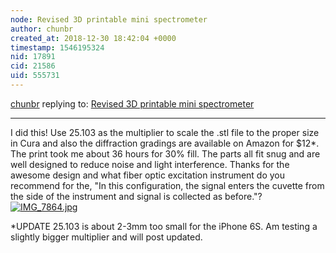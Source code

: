```yaml
---
node: Revised 3D printable mini spectrometer
author: chunbr
created_at: 2018-12-30 18:42:04 +0000
timestamp: 1546195324
nid: 17891
cid: 21586
uid: 555731
---
```




[chunbr](../profile/chunbr) replying to: [Revised 3D printable mini spectrometer](../notes/B-winters/12-14-2018/revised-3d-printable-mini-spectrometer)

----
 I did this! Use 25.103 as the multiplier to scale the .stl file to the proper size in Cura and also the diffraction gradings are available on Amazon for $12*. The print took me about 36 hours for 30% fill. The parts all fit snug and are well designed to reduce noise and light interference. Thanks for the awesome design and what fiber optic excitation instrument do you recommend for the, "In this configuration, the signal enters the cuvette from the side of the instrument and signal is collected as before."?
[![IMG_7864.jpg](/i/28557)](/i/28557)

*UPDATE 25.103 is about 2-3mm too small for the iPhone 6S. Am testing a slightly bigger multiplier and will post updated.